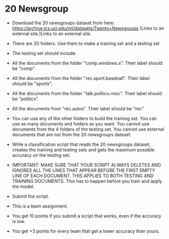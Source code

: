# 20 Newsgroup
- Download the 20 newsgroups dataset from here: https://archive.ics.uci.edu/ml/datasets/Twenty+Newsgroups (Links to an external site.)Links to an external site.

- There are 20 folders. Use them to make a training set and a testing set.

- The testing set should include:

* All the documents from the folder "comp.windows.x". Their label should be "comp".

* All the documents from the folder "rec.sport.baseball". Their label should be "sports".

* All the documents from the folder "talk.politics.misc". Their label should be "politics".

* All the documents from "rec.autos". Their label should be "rec".

- You can use any of the other folders to build the training set. You can use as many documents and folders as you want. You cannot use documents from the 4 folders of the testing set. You cannot use external documents that are not from the 20 newsgroups dataset.

- Write a classification script that reads the 20 newsgroups dataset, creates the training and testing sets and gets the maximum possible accuracy on the testing set.

- IMPORTANT: MAKE SURE THAT YOUR SCRIPT ALWAYS DELETES AND IGNORES ALL THE LINES THAT APPEAR BEFORE THE FIRST EMPTY LINE OF EACH DOCUMENT. THIS APPLIES TO BOTH TESTING AND  TRAINING DOCUMENTS. This has to happen before you train and apply the model.

- Submit the script.

- This is a team assignment. 

- You get 10 points if you submit a script that works, even if the accuracy is low. 

- You get +3 points for every team that get a lower accuracy than yours.


